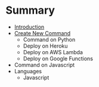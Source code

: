 # Summary

* [Introduction](README.md)
* [Create New Command](chapter1.md)
   * Command on Python
   * Deploy on Heroku
   * Deploy on AWS Lambda
   * Deploy on Google Functions
* Command on Javascript
* Languages
   * Javascript

